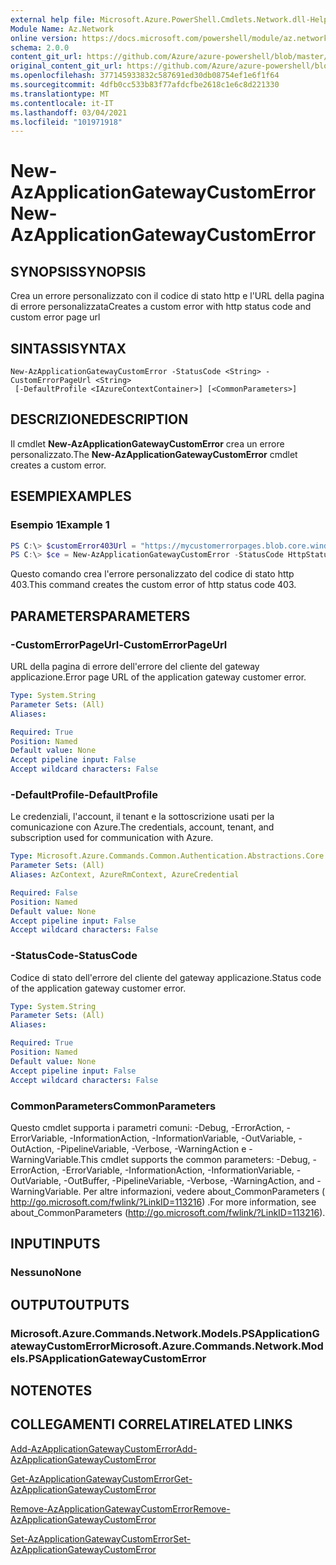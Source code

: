 ```yaml
---
external help file: Microsoft.Azure.PowerShell.Cmdlets.Network.dll-Help.xml
Module Name: Az.Network
online version: https://docs.microsoft.com/powershell/module/az.network/new-azapplicationgatewaycustomerror
schema: 2.0.0
content_git_url: https://github.com/Azure/azure-powershell/blob/master/src/Network/Network/help/New-AzApplicationGatewayCustomError.md
original_content_git_url: https://github.com/Azure/azure-powershell/blob/master/src/Network/Network/help/New-AzApplicationGatewayCustomError.md
ms.openlocfilehash: 377145933832c587691ed30db08754ef1e6f1f64
ms.sourcegitcommit: 4dfb0cc533b83f77afdcfbe2618c1e6c8d221330
ms.translationtype: MT
ms.contentlocale: it-IT
ms.lasthandoff: 03/04/2021
ms.locfileid: "101971918"
---
```

# <span data-ttu-id="9d912-101">New-AzApplicationGatewayCustomError</span><span class="sxs-lookup"><span data-stu-id="9d912-101">New-AzApplicationGatewayCustomError</span></span>

## <span data-ttu-id="9d912-102">SYNOPSIS</span><span class="sxs-lookup"><span data-stu-id="9d912-102">SYNOPSIS</span></span>
<span data-ttu-id="9d912-103">Crea un errore personalizzato con il codice di stato http e l'URL della pagina di errore personalizzata</span><span class="sxs-lookup"><span data-stu-id="9d912-103">Creates a custom error with http status code and custom error page url</span></span> 

## <span data-ttu-id="9d912-104">SINTASSI</span><span class="sxs-lookup"><span data-stu-id="9d912-104">SYNTAX</span></span>

```
New-AzApplicationGatewayCustomError -StatusCode <String> -CustomErrorPageUrl <String>
 [-DefaultProfile <IAzureContextContainer>] [<CommonParameters>]
```

## <span data-ttu-id="9d912-105">DESCRIZIONE</span><span class="sxs-lookup"><span data-stu-id="9d912-105">DESCRIPTION</span></span>
<span data-ttu-id="9d912-106">Il cmdlet **New-AzApplicationGatewayCustomError** crea un errore personalizzato.</span><span class="sxs-lookup"><span data-stu-id="9d912-106">The **New-AzApplicationGatewayCustomError** cmdlet creates a custom error.</span></span>

## <span data-ttu-id="9d912-107">ESEMPI</span><span class="sxs-lookup"><span data-stu-id="9d912-107">EXAMPLES</span></span>

### <span data-ttu-id="9d912-108">Esempio 1</span><span class="sxs-lookup"><span data-stu-id="9d912-108">Example 1</span></span>
```powershell
PS C:\> $customError403Url = "https://mycustomerrorpages.blob.core.windows.net/errorpages/403-another.htm"
PS C:\> $ce = New-AzApplicationGatewayCustomError -StatusCode HttpStatus403 -CustomErrorPageUrl $customError403Url
```

<span data-ttu-id="9d912-109">Questo comando crea l'errore personalizzato del codice di stato http 403.</span><span class="sxs-lookup"><span data-stu-id="9d912-109">This command creates the custom error of http status code 403.</span></span>

## <span data-ttu-id="9d912-110">PARAMETERS</span><span class="sxs-lookup"><span data-stu-id="9d912-110">PARAMETERS</span></span>

### <span data-ttu-id="9d912-111">-CustomErrorPageUrl</span><span class="sxs-lookup"><span data-stu-id="9d912-111">-CustomErrorPageUrl</span></span>
<span data-ttu-id="9d912-112">URL della pagina di errore dell'errore del cliente del gateway applicazione.</span><span class="sxs-lookup"><span data-stu-id="9d912-112">Error page URL of the application gateway customer error.</span></span>

```yaml
Type: System.String
Parameter Sets: (All)
Aliases:

Required: True
Position: Named
Default value: None
Accept pipeline input: False
Accept wildcard characters: False
```

### <span data-ttu-id="9d912-113">-DefaultProfile</span><span class="sxs-lookup"><span data-stu-id="9d912-113">-DefaultProfile</span></span>
<span data-ttu-id="9d912-114">Le credenziali, l'account, il tenant e la sottoscrizione usati per la comunicazione con Azure.</span><span class="sxs-lookup"><span data-stu-id="9d912-114">The credentials, account, tenant, and subscription used for communication with Azure.</span></span>

```yaml
Type: Microsoft.Azure.Commands.Common.Authentication.Abstractions.Core.IAzureContextContainer
Parameter Sets: (All)
Aliases: AzContext, AzureRmContext, AzureCredential

Required: False
Position: Named
Default value: None
Accept pipeline input: False
Accept wildcard characters: False
```

### <span data-ttu-id="9d912-115">-StatusCode</span><span class="sxs-lookup"><span data-stu-id="9d912-115">-StatusCode</span></span>
<span data-ttu-id="9d912-116">Codice di stato dell'errore del cliente del gateway applicazione.</span><span class="sxs-lookup"><span data-stu-id="9d912-116">Status code of the application gateway customer error.</span></span>

```yaml
Type: System.String
Parameter Sets: (All)
Aliases:

Required: True
Position: Named
Default value: None
Accept pipeline input: False
Accept wildcard characters: False
```

### <span data-ttu-id="9d912-117">CommonParameters</span><span class="sxs-lookup"><span data-stu-id="9d912-117">CommonParameters</span></span>
<span data-ttu-id="9d912-118">Questo cmdlet supporta i parametri comuni: -Debug, -ErrorAction, -ErrorVariable, -InformationAction, -InformationVariable, -OutVariable, -OutAction, -PipelineVariable, -Verbose, -WarningAction e -WarningVariable.</span><span class="sxs-lookup"><span data-stu-id="9d912-118">This cmdlet supports the common parameters: -Debug, -ErrorAction, -ErrorVariable, -InformationAction, -InformationVariable, -OutVariable, -OutBuffer, -PipelineVariable, -Verbose, -WarningAction, and -WarningVariable.</span></span> <span data-ttu-id="9d912-119">Per altre informazioni, vedere about_CommonParameters ( http://go.microsoft.com/fwlink/?LinkID=113216) .</span><span class="sxs-lookup"><span data-stu-id="9d912-119">For more information, see about_CommonParameters (http://go.microsoft.com/fwlink/?LinkID=113216).</span></span>

## <span data-ttu-id="9d912-120">INPUT</span><span class="sxs-lookup"><span data-stu-id="9d912-120">INPUTS</span></span>

### <span data-ttu-id="9d912-121">Nessuno</span><span class="sxs-lookup"><span data-stu-id="9d912-121">None</span></span>

## <span data-ttu-id="9d912-122">OUTPUT</span><span class="sxs-lookup"><span data-stu-id="9d912-122">OUTPUTS</span></span>

### <span data-ttu-id="9d912-123">Microsoft.Azure.Commands.Network.Models.PSApplicationGatewayCustomError</span><span class="sxs-lookup"><span data-stu-id="9d912-123">Microsoft.Azure.Commands.Network.Models.PSApplicationGatewayCustomError</span></span>

## <span data-ttu-id="9d912-124">NOTE</span><span class="sxs-lookup"><span data-stu-id="9d912-124">NOTES</span></span>

## <span data-ttu-id="9d912-125">COLLEGAMENTI CORRELATI</span><span class="sxs-lookup"><span data-stu-id="9d912-125">RELATED LINKS</span></span>

[<span data-ttu-id="9d912-126">Add-AzApplicationGatewayCustomError</span><span class="sxs-lookup"><span data-stu-id="9d912-126">Add-AzApplicationGatewayCustomError</span></span>](./Add-AzApplicationGatewayCustomError.md)

[<span data-ttu-id="9d912-127">Get-AzApplicationGatewayCustomError</span><span class="sxs-lookup"><span data-stu-id="9d912-127">Get-AzApplicationGatewayCustomError</span></span>](./Get-AzApplicationGatewayCustomError.md)

[<span data-ttu-id="9d912-128">Remove-AzApplicationGatewayCustomError</span><span class="sxs-lookup"><span data-stu-id="9d912-128">Remove-AzApplicationGatewayCustomError</span></span>](./Remove-AzApplicationGatewayCustomError.md)

[<span data-ttu-id="9d912-129">Set-AzApplicationGatewayCustomError</span><span class="sxs-lookup"><span data-stu-id="9d912-129">Set-AzApplicationGatewayCustomError</span></span>](./Set-AzApplicationGatewayCustomError.md)
